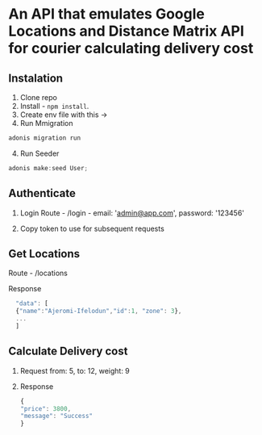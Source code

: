 # An API that emulates Google Locations and Distance Matrix API for courier calculating delivery cost

## Instalation

1. Clone repo 
2. Install - `npm install`.
3. Create env file with this -> 
4. Run Mmigration
```bash
adonis migration run
```
4. Run Seeder
 ```js
 adonis make:seed User;
 ```

## Authenticate

1. Login
   Route - /login - email: 'admin@app.com', password: '123456'
   
2. Copy token to use for subsequent requests


## Get Locations

Route - /locations

Response
```js
  "data": [
  {"name":"Ajeromi-Ifelodun","id":1, "zone": 3},
  ...
  ]
```

## Calculate Delivery cost

1. Request
    from: 5,
    to:   12,
    weight: 9
    
2. Response
    ```js
    {
    "price": 3800,
    "message": "Success"
    }
    ```




